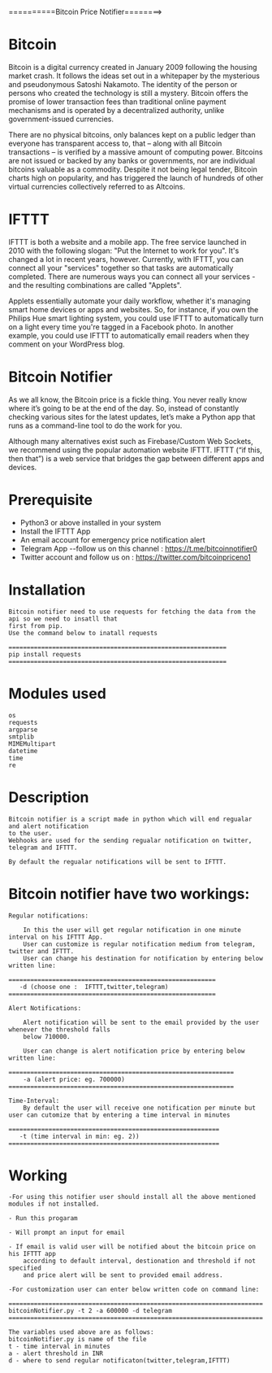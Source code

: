 ==========Bitcoin Price Notifier========>

#   Bitcoin 

Bitcoin is a digital currency created in January 2009 following the housing market crash. It follows the ideas set out in a whitepaper by the mysterious and pseudonymous Satoshi Nakamoto. The identity of the person or persons who created the technology is still a mystery. Bitcoin offers the promise of lower transaction fees than traditional online payment mechanisms and is operated by a decentralized authority, unlike government-issued currencies.

There are no physical bitcoins, only balances kept on a public ledger than everyone has transparent access to, that – along with all Bitcoin transactions – is verified by a massive amount of computing power. Bitcoins are not issued or backed by any banks or governments, nor are individual bitcoins valuable as a commodity. Despite it not being legal tender, Bitcoin charts high on popularity, and has triggered the launch of hundreds of other virtual currencies collectively referred to as Altcoins.

#   IFTTT


IFTTT is both a website and a mobile app. The free service launched in 2010 with the following slogan: "Put the Internet to work for you". It's changed a lot in recent years, however. Currently, with IFTTT, you can connect all your "services" together so that tasks are automatically completed. There are numerous ways you can connect all your services - and the resulting combinations are called "Applets".

Applets essentially automate your daily workflow, whether it's managing smart home devices or apps and websites. So, for instance, if you own the Philips Hue smart lighting system, you could use IFTTT to automatically turn on a light every time you're tagged in a Facebook photo. In another example, you could use IFTTT to automatically email readers when they comment on your WordPress blog.


#   Bitcoin Notifier
As we all know, the Bitcoin price is a fickle thing. You never really know where it’s going to be at the end of the day. So, instead of constantly checking various sites for the latest updates, let’s make a Python app that runs as a command-line tool to do the work for you.

Although many alternatives exist such as Firebase/Custom Web Sockets, we recommend using the popular automation website IFTTT. IFTTT (“if this, then that”) is a web service that bridges the gap between different apps and devices.

#   Prerequisite

  - Python3 or above installed in your system
  - Install the IFTTT App 
  - An email account for emergency price notification alert 
  - Telegram App --follow us on this channel : https://t.me/bitcoinnotifier0  
  - Twitter account and follow us on :  https://twitter.com/bitcoinpriceno1
  
   
#  Installation

    Bitcoin notifier need to use requests for fetching the data from the api so we need to insatll that 
    first from pip. 
    Use the command below to inatall requests

    ============================================================
    pip install requests
    ============================================================

#   Modules used

    os
    requests
    argparse
    smtplib
    MIMEMultipart
    datetime
    time
    re


#   Description

    Bitcoin notifier is a script made in python which will end regualar and alert notification
    to the user.
    Webhooks are used for the sending regualar notification on twitter, telegram and IFTTT.

    By default the regualar notifications will be sent to IFTTT.

#   Bitcoin notifier have two workings:

    Regular notifications:

        In this the user will get regular notification in one minute interval on his IFTTT App.
        User can customize is regular notification medium from telegram, twitter and IFTTT.
        User can change his destination for notification by entering below written line:

    =========================================================
       -d (choose one :  IFTTT,twitter,telegram)  
    =========================================================

    Alert Notifications:

        Alert notification will be sent to the email provided by the user whenever the threshold falls
        below 710000.
        
        User can change is alert notification price by entering below written line:

    ==============================================================
        -a (alert price: eg. 700000)
    ==============================================================

    Time-Interval:
        By default the user will receive one notification per minute but user can cutomize that by entering a time interval in minutes

    ==========================================================
       -t (time interval in min: eg. 2))
    ==========================================================

#   Working

    -For using this notifier user should install all the above mentioned modules if not installed.

    - Run this progaram 

    - Will prompt an input for email

    - If email is valid user will be notified about the bitcoin price on his IFTTT app
        according to default interval, destionation and threshold if not specified
        and price alert will be sent to provided email address.

    -For customization user can enter below written code on command line:

    ======================================================================
    bitcoinNotifier.py -t 2 -a 600000 -d telegram
    ======================================================================

    The variables used above are as follows:
    bitcoinNotifier.py is name of the file
    t - time interval in minutes
    a - alert threshold in INR
    d - where to send regular notificaton(twitter,telegram,IFTTT)






 


